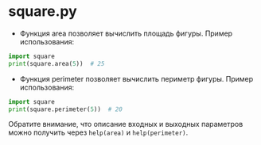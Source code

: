 # square.py
- Функция area позволяет вычислить площадь фигуры.
Пример использования:
```python
import square
print(square.area(5))  # 25
```

- Функция perimeter позволяет вычислить периметр фигуры.
Пример использования:
```python
import square
print(square.perimeter(5))  # 20
```

Обратите внимание, что описание входных и выходных параметров можно получить через `help(area)` и `help(perimeter)`.